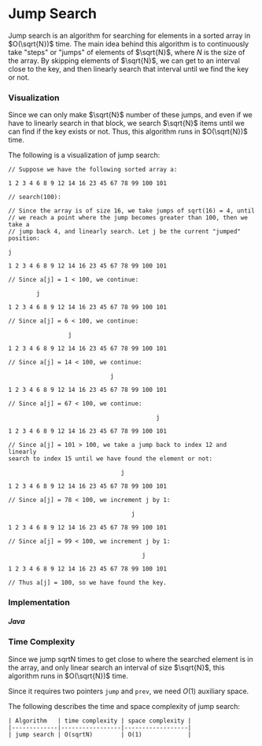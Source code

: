 # Jump Search

Jump search is an algorithm for searching for elements in a sorted array in $O(\sqrt{N})$ time. The 
main idea behind this algorithm is to continuously take "steps" or "jumps" of elements of $\sqrt{N}$,
where $N$ is the size of the array. By skipping elements of $\sqrt{N}$, we can get to an interval 
close to the key, and then linearly search that interval until we find the key or not.

### Visualization

Since we can only make $\sqrt{N}$ number of these jumps, and even if we have to linearly search in 
that block, we search $\sqrt{N}$ items until we can find if the key exists or not. Thus, this 
algorithm runs in $O(\sqrt{N})$ time.

The following is a visualization of jump search:

```
// Suppose we have the following sorted array a:

1 2 3 4 6 8 9 12 14 16 23 45 67 78 99 100 101

// search(100):

// Since the array is of size 16, we take jumps of sqrt(16) = 4, until
// we reach a point where the jump becomes greater than 100, then we take a
// jump back 4, and linearly search. Let j be the current "jumped" position:

j

1 2 3 4 6 8 9 12 14 16 23 45 67 78 99 100 101

// Since a[j] = 1 < 100, we continue:

        j

1 2 3 4 6 8 9 12 14 16 23 45 67 78 99 100 101

// Since a[j] = 6 < 100, we continue:

                 j

1 2 3 4 6 8 9 12 14 16 23 45 67 78 99 100 101

// Since a[j] = 14 < 100, we continue:

                             j

1 2 3 4 6 8 9 12 14 16 23 45 67 78 99 100 101

// Since a[j] = 67 < 100, we continue:

                                          j

1 2 3 4 6 8 9 12 14 16 23 45 67 78 99 100 101

// Since a[j] = 101 > 100, we take a jump back to index 12 and linearly
search to index 15 until we have found the element or not:

                                j

1 2 3 4 6 8 9 12 14 16 23 45 67 78 99 100 101

// Since a[j] = 78 < 100, we increment j by 1:

                                   j

1 2 3 4 6 8 9 12 14 16 23 45 67 78 99 100 101

// Since a[j] = 99 < 100, we increment j by 1:

                                      j

1 2 3 4 6 8 9 12 14 16 23 45 67 78 99 100 101

// Thus a[j] = 100, so we have found the key.
```

### Implementation 

##### Java

<script src="https://gist.github.com/eliucs/abc9ee8995a9cd3258fe5535b0718f90.js"></script>

### Time Complexity

Since we jump sqrtN times to get close to where the searched element is in the array, and only 
linear search an interval of size $\sqrt{N}$, this algorithm runs in $O(\sqrt{N})$ time.

Since it requires two pointers `jump` and `prev`, we need $O(1)$ auxiliary space.

The following describes the time and space complexity of jump search:

```
| Algorithm   | time complexity | space complexity |
|-------------|-----------------|------------------|
| jump search | O(sqrtN)        | O(1)             |
```
